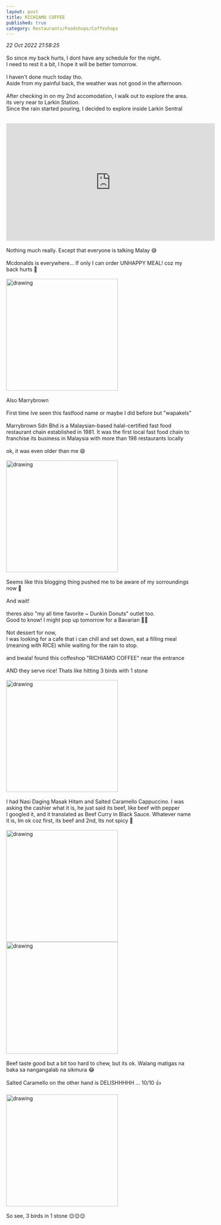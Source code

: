```yaml
---
layout: post
title: RICHIAMO COFFEE
published: true
category: Restaurants/Foodshops/Coffeshops
---
```

_22 Oct 2022 21:58:25_
<br>
<br>
So since my back hurts, I dont have any schedule for the night.
<br>
I need to rest it a bit, I hope it will be better tomorrow.
<br>
<br>
I haven't done much today tho.
<br>
Aside from my painful back, the weather was not good in the afternoon.
<br>
<br>
After checking in on my 2nd accomodation, I walk out to explore the area.
<br>
its very near to Larkin Station.
<br>
Since the rain started pouring, I decided to explore inside Larkin Sentral
<br>
<br>
<iframe width="560" height="315"
src="https://www.youtube.com/embed/2py1mr_4yHQ"
frameborder="0" 
allow="accelerometer; autoplay; encrypted-media; gyroscope; picture-in-picture" 
allowfullscreen></iframe>
<br>
<br>
Nothing much really. Except that everyone is talking Malay 😅
<br>
<br>
Mcdonalds is everywhere... If only I can order UNHAPPY MEAL! coz my back hurts 🤕
<br>
<br>
<img src="https://drive.google.com/uc?export=view&id=1R7VA9wUVH99_5MGNqzfPCMYRJLsbQtN7" alt="drawing" width="300"/>
<br>
<br>
Also Marrybrown
<br>
<br>
First time Ive seen this fastfood name or maybe I did before but "wapakels" 
<br>
<br>
Marrybrown Sdn Bhd is a Malaysian-based halal-certified fast food restaurant chain established in 1981. It was the first local fast food chain to franchise its business in Malaysia with more than 198 restaurants locally
<br>
<br>
ok, it was even older than me 😄
<br>
<br>
<img src="https://drive.google.com/uc?export=view&id=1JUGeEkEcvdS4_DYzkEz21SZzim_VK-95" alt="drawing" width="300"/>
<br>
<br>
Seems like this blogging thing pushed me to be aware of my sorroundings now 🤣
<br>
<br>
And wait!
<br>
<br>
theres also "my all time favorite ~ Dunkin Donuts"  outlet too.
<br>
Good to know! I might pop up tomorrow for a Bavarian 🥳🍩
<br>
<br>
Not dessert for now,
<br>
I was looking for a cafe that i can chill and set down, eat a filling meal (meaning with RICE) while waiting for the rain to stop.
<br>
<br>
and bwala! found this coffeshop "RICHIAMO COFFEE" near the entrance
<br>
<br>
AND they serve rice! Thats like hitting 3 birds with 1 stone 
<br>
<br>
<img src="https://drive.google.com/uc?export=view&id=1iVNbU12oxnzEE377XdMvZibTVAKL7HTr" alt="drawing" width="300"/>
<br>
<br>
I had Nasi Daging Masak Hitam and Salted Caramello Cappuccino. I was asking the cashier what it is, he just said its beef, like beef with pepper 
<br>
I googled it, and it translated as Beef Curry in Black Sauce. Whatever name it is, Im ok coz first, its beef and 2nd, Its not spicy 🤪
<br>
<br>
<img src="https://drive.google.com/uc?export=view&id=1HbH9kZwnTGfozQsnVroyb8qqpqm-CCC5
" alt="drawing" width="300"/> <img src="https://drive.google.com/uc?export=view&id=1733LToxxN-kYBmQPpWTcdn7GnP1UI41Y" alt="drawing" width="300"/>
<br>
<br>
Beef taste good but a bit too hard to chew, but its ok. Walang matigas na baka sa nangangalab na sikmura 😂
<br>
<br>
Salted Caramello on the other hand is DELISHHHHH ... 10/10 👍
<br>
<br>
<img src="https://drive.google.com/uc?export=view&id=1hfOxyscAVZG1rnd-8eXSFF7x4wt2kFf7
" alt="drawing" width="300"/>
<br>
<br>
So see, 3 birds in 1 stone 😌😌😌
